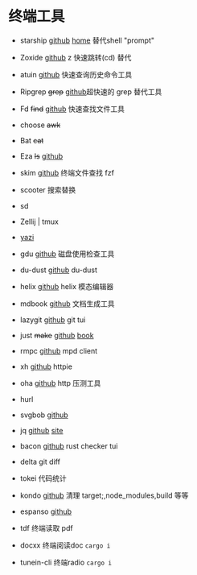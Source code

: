 # 终端工具

- starship [github](https://github.com/starship/starship) [home](https://github.com/starship/starship) 替代shell "prompt"
- Zoxide [github](https://github.com/ajeetdsouza/zoxide) z 快速跳转(cd) 替代
- atuin [github](https://github.com/ellie/atuin) 快速查询历史命令工具

- Ripgrep ~~grep~~ [github](https://github.com/BurntSushi/ripgrep)超快速的 grep 替代工具
- Fd ~~find~~ [github](https://github.com/sharkdp/fd) 快速查找文件工具
- choose ~~awk~~
- Bat ~~cat~~
- Eza ~~ls~~ [github](https://github.com/eza-community/eza)
- skim [github](https://github.com/lotabout/skim) 终端文件查找 fzf
- scooter 搜索替换

- sd

- Zellij | tmux

- [yazi](https://github.com/sxyazi/yazi)

- gdu [github](https://github.com/dundee/gdu) 磁盘使用检查工具
- du-dust [github](https://github.com/bootandy/dust) du-dust


- helix [github](https://github.com/helix-editor/helix) helix 模态编辑器
- mdbook [github](https://github.com/azerupi/mdBook) 文档生成工具
- lazygit [github](https://github.com/jesseduffield/lazygit) git tui
- just ~~make~~ [github](https://github.com/casey/just) [book](https://just.systems/man/zh/) 
- rmpc [github](https://github.com/mierak/rmpc) mpd client
- xh [github](https://github.com/ducaale/xh) httpie
- oha [github](https://github.com/hatoo/oha) http 压测工具
- hurl

- svgbob [github](https://github.com/ivanceras/svgbobrus)

- jq [github](https://github.com/jqlang/jq) [site](https://jqlang.org/)

- bacon [github](https://github.com/Canop/bacon)  rust checker tui

- delta git diff

- tokei 代码统计
- kondo [github](https://github.com/tbillington/kondo) 清理 target;,node_modules,build 等等

- espanso [github](https://github.com/espanso/espanso)

- tdf 终端读取 pdf 
- docxx 终端阅读doc `cargo i`
- tunein-cli 终端radio `cargo i`
